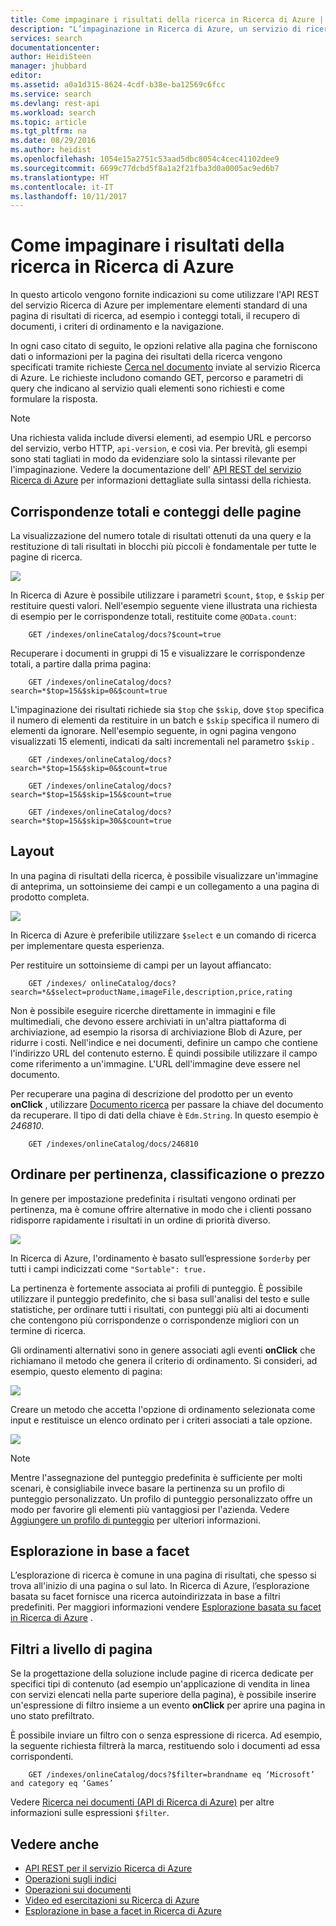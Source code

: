 ```yaml
---
title: Come impaginare i risultati della ricerca in Ricerca di Azure | Documentazione Microsoft
description: "L’impaginazione in Ricerca di Azure, un servizio di ricerca ospitato sul cloud in Microsoft Azure."
services: search
documentationcenter: 
author: HeidiSteen
manager: jhubbard
editor: 
ms.assetid: a0a1d315-8624-4cdf-b38e-ba12569c6fcc
ms.service: search
ms.devlang: rest-api
ms.workload: search
ms.topic: article
ms.tgt_pltfrm: na
ms.date: 08/29/2016
ms.author: heidist
ms.openlocfilehash: 1054e15a2751c53aad5dbc8054c4cec41102dee9
ms.sourcegitcommit: 6699c77dcbd5f8a1a2f21fba3d0a0005ac9ed6b7
ms.translationtype: HT
ms.contentlocale: it-IT
ms.lasthandoff: 10/11/2017
---
```

# <a name="how-to-page-search-results-in-azure-search"></a>Come impaginare i risultati della ricerca in Ricerca di Azure
In questo articolo vengono fornite indicazioni su come utilizzare l'API REST del servizio Ricerca di Azure per implementare elementi standard di una pagina di risultati di ricerca, ad esempio i conteggi totali, il recupero di documenti, i criteri di ordinamento e la navigazione.

In ogni caso citato di seguito, le opzioni relative alla pagina che forniscono dati o informazioni per la pagina dei risultati della ricerca vengono specificati tramite richieste [Cerca nel documento](http://msdn.microsoft.com/library/azure/dn798927.aspx) inviate al servizio Ricerca di Azure. Le richieste includono comando GET, percorso e parametri di query che indicano al servizio quali elementi sono richiesti e come formulare la risposta.

> [!NOTE]
> Una richiesta valida include diversi elementi, ad esempio URL e percorso del servizio, verbo HTTP, `api-version`, e così via. Per brevità, gli esempi sono stati tagliati in modo da evidenziare solo la sintassi rilevante per l'impaginazione. Vedere la documentazione dell' [API REST del servizio Ricerca di Azure](http://msdn.microsoft.com/library/azure/dn798935.aspx) per informazioni dettagliate sulla sintassi della richiesta.
> 
> 

## <a name="total-hits-and-page-counts"></a>Corrispondenze totali e conteggi delle pagine
La visualizzazione del numero totale di risultati ottenuti da una query e la restituzione di tali risultati in blocchi più piccoli è fondamentale per tutte le pagine di ricerca.

![][1]

In Ricerca di Azure è possibile utilizzare i parametri `$count`, `$top`, e `$skip` per restituire questi valori. Nell'esempio seguente viene illustrata una richiesta di esempio per le corrispondenze totali, restituite come `@OData.count`:

        GET /indexes/onlineCatalog/docs?$count=true

Recuperare i documenti in gruppi di 15 e visualizzare le corrispondenze totali, a partire dalla prima pagina:

        GET /indexes/onlineCatalog/docs?search=*$top=15&$skip=0&$count=true

L'impaginazione dei risultati richiede sia `$top` che `$skip`, dove `$top` specifica il numero di elementi da restituire in un batch e `$skip` specifica il numero di elementi da ignorare. Nell'esempio seguente, in ogni pagina vengono visualizzati 15 elementi, indicati da salti incrementali nel parametro `$skip` .

        GET /indexes/onlineCatalog/docs?search=*$top=15&$skip=0&$count=true

        GET /indexes/onlineCatalog/docs?search=*$top=15&$skip=15&$count=true

        GET /indexes/onlineCatalog/docs?search=*$top=15&$skip=30&$count=true

## <a name="layout"></a>Layout
In una pagina di risultati della ricerca, è possibile visualizzare un'immagine di anteprima, un sottoinsieme dei campi e un collegamento a una pagina di prodotto completa.

 ![][2]

In Ricerca di Azure è preferibile utilizzare `$select` e un comando di ricerca per implementare questa esperienza.

Per restituire un sottoinsieme di campi per un layout affiancato:

        GET /indexes/ onlineCatalog/docs?search=*&$select=productName,imageFile,description,price,rating 

Non è possibile eseguire ricerche direttamente in immagini e file multimediali, che devono essere archiviati in un'altra piattaforma di archiviazione, ad esempio la risorsa di archiviazione Blob di Azure, per ridurre i costi. Nell'indice e nei documenti, definire un campo che contiene l'indirizzo URL del contenuto esterno. È quindi possibile utilizzare il campo come riferimento a un'immagine. L'URL dell'immagine deve essere nel documento.

Per recuperare una pagina di descrizione del prodotto per un evento **onClick** , utilizzare [Documento ricerca](http://msdn.microsoft.com/library/azure/dn798929.aspx) per passare la chiave del documento da recuperare. Il tipo di dati della chiave è `Edm.String`. In questo esempio è *246810*. 

        GET /indexes/onlineCatalog/docs/246810

## <a name="sort-by-relevance-rating-or-price"></a>Ordinare per pertinenza, classificazione o prezzo
In genere per impostazione predefinita i risultati vengono ordinati per pertinenza, ma è comune offrire alternative in modo che i clienti possano ridisporre rapidamente i risultati in un ordine di priorità diverso.

 ![][3]

In Ricerca di Azure, l'ordinamento è basato sull’espressione `$orderby` per tutti i campi indicizzati come `"Sortable": true.`

La pertinenza è fortemente associata ai profili di punteggio. È possibile utilizzare il punteggio predefinito, che si basa sull'analisi del testo e sulle statistiche, per ordinare tutti i risultati, con punteggi più alti ai documenti che contengono più corrispondenze o corrispondenze migliori con un termine di ricerca.

Gli ordinamenti alternativi sono in genere associati agli eventi **onClick** che richiamano il metodo che genera il criterio di ordinamento. Si consideri, ad esempio, questo elemento di pagina:

 ![][4]

Creare un metodo che accetta l'opzione di ordinamento selezionata come input e restituisce un elenco ordinato per i criteri associati a tale opzione.

 ![][5]

> [!NOTE]
> Mentre l'assegnazione del punteggio predefinita è sufficiente per molti scenari, è consigliabile invece basare la pertinenza su un profilo di punteggio personalizzato. Un profilo di punteggio personalizzato offre un modo per favorire gli elementi più vantaggiosi per l'azienda. Vedere [Aggiungere un profilo di punteggio](http://msdn.microsoft.com/library/azure/dn798928.aspx) per ulteriori informazioni. 
> 
> 

## <a name="faceted-navigation"></a>Esplorazione in base a facet
L’esplorazione di ricerca è comune in una pagina di risultati, che spesso si trova all'inizio di una pagina o sul lato. In Ricerca di Azure, l’esplorazione basata su facet fornisce una ricerca autoindirizzata in base a filtri predefiniti. Per maggiori informazioni vendere [Esplorazione basata su facet in Ricerca di Azure](search-faceted-navigation.md) .

## <a name="filters-at-the-page-level"></a>Filtri a livello di pagina
Se la progettazione della soluzione include pagine di ricerca dedicate per specifici tipi di contenuto (ad esempio un'applicazione di vendita in linea con servizi elencati nella parte superiore della pagina), è possibile inserire un'espressione di filtro insieme a un evento **onClick** per aprire una pagina in uno stato prefiltrato. 

È possibile inviare un filtro con o senza espressione di ricerca. Ad esempio, la seguente richiesta filtrerà la marca, restituendo solo i documenti ad essa corrispondenti.

        GET /indexes/onlineCatalog/docs?$filter=brandname eq ‘Microsoft’ and category eq ‘Games’

Vedere [Ricerca nei documenti (API di Ricerca di Azure)](http://msdn.microsoft.com/library/azure/dn798927.aspx) per altre informazioni sulle espressioni `$filter`.

## <a name="see-also"></a>Vedere anche
* [API REST per il servizio Ricerca di Azure](http://msdn.microsoft.com/library/azure/dn798935.aspx)
* [Operazioni sugli indici](http://msdn.microsoft.com/library/azure/dn798918.aspx)
* [Operazioni sui documenti](http://msdn.microsoft.com/library/azure/dn800962.aspx)
* [Video ed esercitazioni su Ricerca di Azure](search-video-demo-tutorial-list.md)
* [Esplorazione in base a facet in Ricerca di Azure](search-faceted-navigation.md)

<!--Image references-->
[1]: ./media/search-pagination-page-layout/Pages-1-Viewing1ofNResults.PNG
[2]: ./media/search-pagination-page-layout/Pages-2-Tiled.PNG
[3]: ./media/search-pagination-page-layout/Pages-3-SortBy.png
[4]: ./media/search-pagination-page-layout/Pages-4-SortbyRelevance.png
[5]: ./media/search-pagination-page-layout/Pages-5-BuildSort.png 
